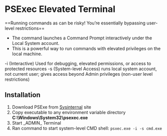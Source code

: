 # PSExec Elevated Terminal

==Running commands as  can be risky! You’re essentially bypassing user-level restrictions==

- The command  launches a Command Prompt interactively under the Local System account. 
- This is a powerful way to run commands with elevated privileges on the local machine.

-i (Interactive) Used for debugging, elevated permissions, or access to protected resources
-s (System-level Access) runs local system account, not current user; gives access beyond Admin privileges (non-user level restrictions)

## Installation
1. Download PSExe from [Sysinternal](https://learn.microsoft.com/en-us/sysinternals/downloads/psexec) site
2. Copy executable to any environment variable directory 
    **C:\Windows\System32\psexec.exe**
3. Start \_ADMIN\_ Terminal
4. Ran command to start system-level CMD shell: `psxec.exe -i -s cmd.exe`


